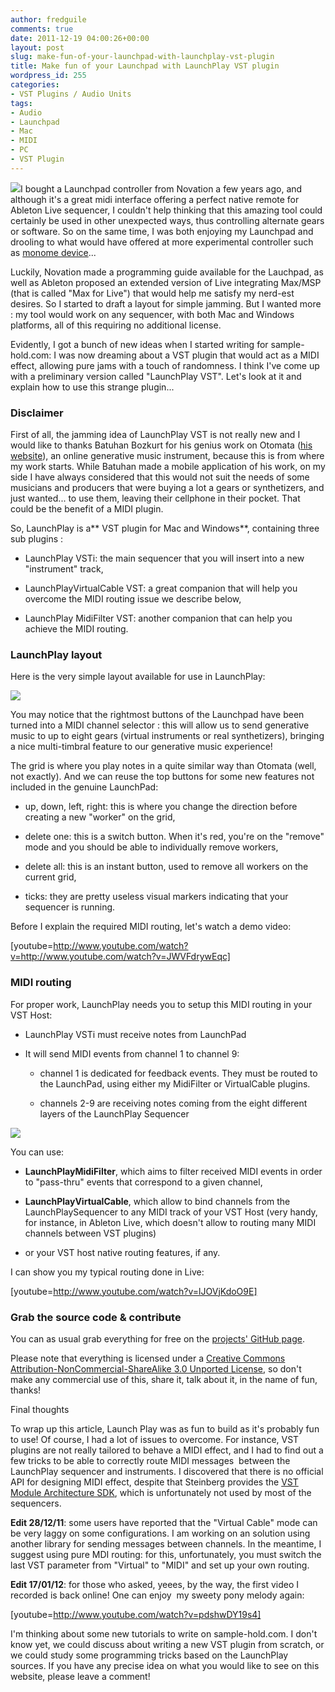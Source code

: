 ```yaml
---
author: fredguile
comments: true
date: 2011-12-19 04:00:26+00:00
layout: post
slug: make-fun-of-your-launchpad-with-launchplay-vst-plugin
title: Make fun of your Launchpad with LaunchPlay VST plugin
wordpress_id: 255
categories:
- VST Plugins / Audio Units
tags:
- Audio
- Launchpad
- Mac
- MIDI
- PC
- VST Plugin
---
```


[![](http://guileboard.files.wordpress.com/2011/12/launchplay-image.png)](http://guileboard.files.wordpress.com/2011/12/launchplay-image.png)I bought a Launchpad controller from Novation a few years ago, and although it's a great midi interface offering a perfect native remote for Ableton Live sequencer, I couldn't help thinking that this amazing tool could certainly be used in other unexpected ways, thus controlling alternate gears or software. So on the same time, I was both enjoying my Launchpad and drooling to what would have offered at more experimental controller such as [monome device](http://monome.org/devices)...




Luckily, Novation made a programming guide available for the Lauchpad, as well as Ableton proposed an extended version of Live integrating Max/MSP (that is called "Max for Live") that would help me satisfy my nerd-est desires. So I started to draft a layout for simple jamming. But I wanted more : my tool would work on any sequencer, with both Mac and Windows platforms, all of this requiring no additional license.




Evidently, I got a bunch of new ideas when I started writing for sample-hold.com: I was now dreaming about a VST plugin that would act as a MIDI effect, allowing pure jams with a touch of randomness. I think I've come up with a preliminary version called "LaunchPlay VST". Let's look at it and explain how to use this strange plugin... <!-- more -->





### Disclaimer




First of all, the jamming idea of LaunchPlay VST is not really new and I would like to thanks Batuhan Bozkurt for his genius work on Otomata ([his website](http://www.earslap.com/)), an online generative music instrument, because this is from where my work starts. While Batuhan made a mobile application of his work, on my side I have always considered that this would not suit the needs of some musicians and producers that were buying a lot a gears or synthetizers, and just wanted... to use them, leaving their cellphone in their pocket. That could be the benefit of a MIDI plugin.




So, LaunchPlay is a** VST plugin for Mac and Windows**, containing three sub plugins :




- LaunchPlay VSTi: the main sequencer that you will insert into a new "instrument" track,




- LaunchPlayVirtualCable VST: a great companion that will help you overcome the MIDI routing issue we describe below,




- LaunchPlay MidiFilter VST: another companion that can help you achieve the MIDI routing.





### LaunchPlay layout


Here is the very simple layout available for use in LaunchPlay:

[![](http://guileboard.files.wordpress.com/2011/12/launchplay-layout.png)](http://guileboard.files.wordpress.com/2011/12/launchplay-layout.png)


You may notice that the rightmost buttons of the Launchpad have been turned into a MIDI channel selector : this will allow us to send generative music to up to eight gears (virtual instruments or real synthetizers), bringing a nice multi-timbral feature to our generative music experience!




The grid is where you play notes in a quite similar way than Otomata (well, not exactly). And we can reuse the top buttons for some new features not included in the genuine LaunchPad:






	
  * up, down, left, right: this is where you change the direction before creating a new "worker" on the grid,

	
  * delete one: this is a switch button. When it's red, you're on the "remove" mode and you should be able to individually remove workers,

	
  * delete all: this is an instant button, used to remove all workers on the current grid,

	
  * ticks: they are pretty useless visual markers indicating that your sequencer is running.




Before I explain the required MIDI routing, let's watch a demo video:




[youtube=http://www.youtube.com/watch?v=http://www.youtube.com/watch?v=JWVFdrywEqc]





### MIDI routing




For proper work, LaunchPlay needs you to setup this MIDI routing in your VST Host:






	
  * LaunchPlay VSTi must receive notes from LaunchPad

	
  * It will send MIDI events from channel 1 to channel 9:

	
    * channel 1 is dedicated for feedback events. They must be routed to the LaunchPad, using either my MidiFilter or VirtualCable plugins.

	
    * channels 2-9 are receiving notes coming from the eight different layers of the LaunchPlay Sequencer





[![](http://guileboard.files.wordpress.com/2011/12/routing.png)](http://guileboard.files.wordpress.com/2011/12/routing.png)



You can use:



	
  * **LaunchPlayMidiFilter**, which aims to filter received MIDI events in order to "pass-thru" events that correspond to a given channel,

	
  * **LaunchPlayVirtualCable**, which allow to bind channels from the LaunchPlaySequencer to any MIDI track of your VST Host (very handy, for instance, in Ableton Live, which doesn't allow to routing many MIDI channels between VST plugins)

	
  * or your VST host native routing features, if any.


I can show you my typical routing done in Live:


[youtube=http://www.youtube.com/watch?v=lJOVjKdoO9E]





### Grab the source code & contribute




You can as usual grab everything for free on the [projects' GitHub page](https://github.com/Sample-Hold/LaunchPlayMIDIEffect).




Please note that everything is licensed under a [Creative Commons Attribution-NonCommercial-ShareAlike 3.0 Unported License](http://creativecommons.org/licenses/by-nc-sa/3.0/), so don't make any commercial use of this, share it, talk about it, in the name of fun, thanks!




Final thoughts




To wrap up this article, Launch Play was as fun to build as it's probably fun to use! Of course, I had a lot of issues to overcome. For instance, VST plugins are not really tailored to behave a MIDI effect, and I had to find out a few tricks to be able to correctly route MIDI messages  between the LaunchPlay sequencer and instruments. I discovered that there is no official API for designing MIDI effect, despite that Steinberg provides the [VST Module Architecture SDK](http://www.steinberg.net/en/company/developer.html), which is unfortunately not used by most of the sequencers.




**Edit 28/12/11**: some users have reported that the "Virtual Cable" mode can be very laggy on some configurations. I am working on an solution using another library for sending messages between channels. In the meantime, I suggest using pure MDI routing: for this, unfortunately, you must switch the last VST parameter from "Virtual" to "MIDI" and set up your own routing.




**Edit 17/01/12**: for those who asked, yeees, by the way, the first video I recorded is back online! One can enjoy  my sweety pony melody again:




[youtube=http://www.youtube.com/watch?v=pdshwDY19s4]


I'm thinking about some new tutorials to write on sample-hold.com. I don't know yet, we could discuss about writing a new VST plugin from scratch, or we could study some programming tricks based on the LaunchPlay sources. If you have any precise idea on what you would like to see on this website, please leave a comment!
